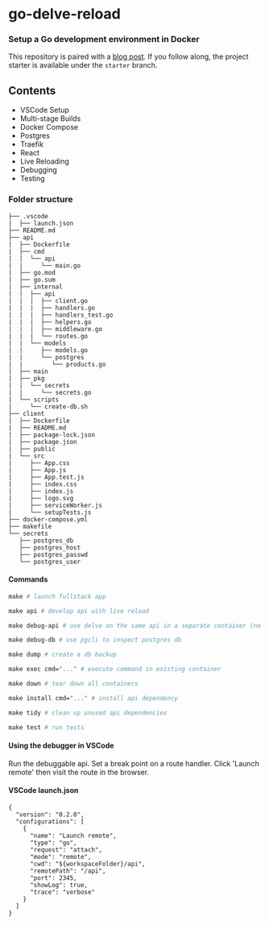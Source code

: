 # go-delve-reload

### Setup a Go development environment in Docker

This repository is paired with a [blog post](https://blog.ivorscott.com/ultimate-go-development-with-docker). If you follow along, the project starter is available under the `starter` branch.

## Contents

- VSCode Setup
- Multi-stage Builds
- Docker Compose
- Postgres
- Traefik
- React
- Live Reloading
- Debugging
- Testing

### Folder structure

```
├── .vscode
|  ├── launch.json
├── README.md
├── api
|  ├── Dockerfile
|  ├── cmd
|  |  └── api
|  |     └── main.go
|  ├── go.mod
|  ├── go.sum
|  ├── internal
|  |  ├── api
|  |  |  ├── client.go
|  |  |  ├── handlers.go
|  |  |  ├── handlers_test.go
|  |  |  ├── helpers.go
|  |  |  ├── middleware.go
|  |  |  └── routes.go
|  |  └── models
|  |     ├── models.go
|  |     └── postgres
|  |        └── products.go
|  ├── main
|  ├── pkg
|  |  └── secrets
|  |     └── secrets.go
|  └── scripts
|     └── create-db.sh
├── client
|  ├── Dockerfile
|  ├── README.md
|  ├── package-lock.json
|  ├── package.json
|  ├── public
|  └── src
|     ├── App.css
|     ├── App.js
|     ├── App.test.js
|     ├── index.css
|     ├── index.js
|     ├── logo.svg
|     ├── serviceWorker.js
|     └── setupTests.js
├── docker-compose.yml
├── makefile
└── secrets
   ├── postgres_db
   ├── postgres_host
   ├── postgres_passwd
   └── postgres_user
```

#### Commands

```makefile
make # launch fullstack app

make api # develop api with live reload

make debug-api # use delve on the same api in a separate container (no live reload)

make debug-db # use pgcli to inspect postgres db

make dump # create a db backup

make exec cmd="..." # execute command in existing container

make down # tear down all containers

make install cmd="..." # install api dependency

make tidy # clean up unused api dependencies

make test # run tests

```

#### Using the debugger in VSCode

Run the debuggable api. Set a break point on a route handler. Click 'Launch remote' then visit the route in the browser.

#### VSCode launch.json

```
{
  "version": "0.2.0",
  "configurations": [
    {
      "name": "Launch remote",
      "type": "go",
      "request": "attach",
      "mode": "remote",
      "cwd": "${workspaceFolder}/api",
      "remotePath": "/api",
      "port": 2345,
      "showLog": true,
      "trace": "verbose"
    }
  ]
}

```
